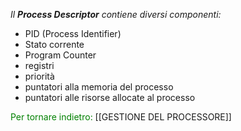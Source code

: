 *Il **Process Descriptor** contiene diversi componenti:*
- PID (Process Identifier) 
- Stato corrente  
- Program Counter 
- registri
- priorità  
- puntatori alla memoria del processo 
- puntatori alle risorse allocate al processo

<span style="color:green"> Per tornare indietro: </span> [[GESTIONE DEL PROCESSORE]]